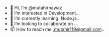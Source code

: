 - 👋 Hi, I’m @mutahirnawaz
- 👀 I’m interested in Development...
- 🌱 I’m currently learning .Node.js..
- 💞️ I’m looking to collaborate on ...
- 📫 How to reach me .mutahir119@gmail.com..

<!---
mutahirnawaz/mutahirnawaz is a ✨ special ✨ repository because its `README.md` (this file) appears on your GitHub profile.
You can click the Preview link to take a look at your changes.
--->
